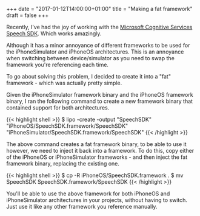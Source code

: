 +++
date = "2017-01-12T14:00:00+01:00"
title = "Making a fat framework"
draft = false
+++

Recently, I've had the joy of working with the [Microsoft Cognitive Services Speech SDK](https://docs.microsoft.com/en-gb/azure/cognitive-services/speech/home). Which works amazingly.

Although it has a minor annoyance of different frameworks to be used for the iPhoneSimulator and iPhoneOS architectures. This is an annoyance when switching between device/simulator as you need to swap the framework you're referencing each time.

To go about solving this problem, I decided to create it into a "fat" framework - which was actually pretty simple.

Given the iPhoneSimulator framework binary and the iPhoneOS framework binary, I ran the following command to create a new framework binary that contained support for both architectures.

{{< highlight shell >}}
$ lipo -create -output "SpeechSDK" "iPhoneOS/SpeechSDK.framework/SpeechSDK" "iPhoneSimulator/SpeechSDK.framework/SpeechSDK"
{{< /highlight >}}

The above command creates a fat framework binary, to be able to use it however, we need to inject it back into a framework. To do this, copy either of the iPhoneOS or iPhoneSimulator frameworks - and then inject the fat framework binary, replacing the existing one.

{{< highlight shell >}}
$ cp -R iPhoneOS/SpeechSDK.framework .
$ mv SpeechSDK SpeechSDK.framework/SpeechSDK
{{< /highlight >}}

You'll be able to use the above framework for both iPhoneOS and iPhoneSimulator architectures in your projects, without having to switch. Just use it like any other framework you reference manually.
